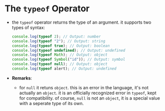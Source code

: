 # The `typeof` Operator

- the `typeof` operator returns the type of an argument. it supports two types of syntax:

  ```js
  console.log(typeof 2); // Output: number
  console.log(typeof "2"); // Output: string
  console.log(typeof true); // Output: boolean
  console.log(typeof undefined); // Output: undefined
  console.log(typeof Math); // Output: object
  console.log(typeof Symbol("id")); // Output: symbol
  console.log(typeof null); // Output: object
  console.log(typeof alert); // Output: undefined
  ```

- **Remarks**:
  - for `null` it retuns `object`. this is an error in the language, it's not actually an `object`. it is an officially recognized error in `typeof`, kept for compatibility. of course, `null` is not an `object`, it is a special value with a seperate type of its own.
